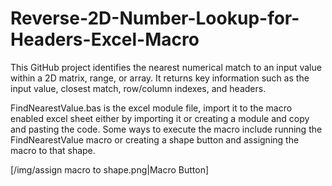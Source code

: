 # Reverse-2D-Number-Lookup-for-Headers-Excel-Macro
This GitHub project identifies the nearest numerical match to an input value within a 2D matrix, range, or array. It returns key information such as the input value, closest match, row/column indexes, and headers.

FindNearestValue.bas is the excel module file, import it to the macro enabled excel sheet either by importing it or creating a module and copy and pasting the code. Some ways to execute the macro include running the FindNearestValue macro or creating a shape button and assigning the macro to that shape.

[/img/assign macro to shape.png|Macro Button]
